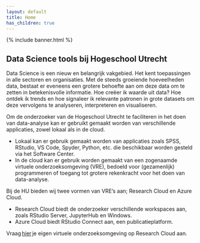 ```yaml
---
layout: default
title: Home
has_children: true
---
```


{% include banner.html %}

## Data Science tools bij Hogeschool Utrecht

Data Science is een nieuw en belangrijk vakgebied. Het kent toepassingen in alle sectoren en organisaties. Met de steeds groeiende hoeveelheden data, bestaat er eveneens een grotere behoefte aan om deze data om te zetten in betekenisvolle informatie. Hoe creëer ik waarde uit data? Hoe ontdek ik trends en hoe signaleer ik relevante patronen in grote datasets om deze vervolgens te analyseren, interpreteren en visualiseren. 

Om de onderzoeker van de Hogeschool Utrecht te faciliteren in het doen van data-analyse kan er gebruikt gemaakt worden van verschillende applicaties, zowel lokaal als in de cloud.
- Lokaal kan er gebruik gemaakt worden van applicaties zoals SPSS, RStudio, VS Code, Spyder, Python, etc. die beschikbaar worden gesteld via het Software Center.
- In de cloud kan er gebruik worden gemaakt van een zogenaamde virtuele onderzoeksomgeving (VRE), bedoeld voor (gezamenlijk) programmeren of toegang tot grotere rekenkracht voor het doen van data-analyse.

Bij de HU bieden wij twee vormen van VRE’s aan; Research Cloud en Azure Cloud.

-   Research Cloud biedt de onderzoeker verschillende workspaces aan, zoals RStudio Server, JupyterHub en Windows. 
-   Azure Cloud biedt RStudio Connect aan, een publicatieplatform.

Vraag [hier](https://hogeschoolutrecht.topdesk.net/tas/public/ssp/content/serviceflow?unid=aa381ea2c4cf4a53ab1bfa94ecc05793&from=fd3b3881-eab9-4d6e-9fcd-90b3930f8f29&openedFromService=true) je eigen virtuele onderzoeksomgeving op Research Cloud aan. 